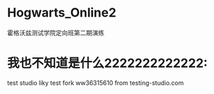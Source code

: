 # Hogwarts_Online2

霍格沃兹测试学院定向班第二期演练



我也不知道是什么2222222222222:
=======
test studio
liky test fork
ww36315610
from testing-studio.com

